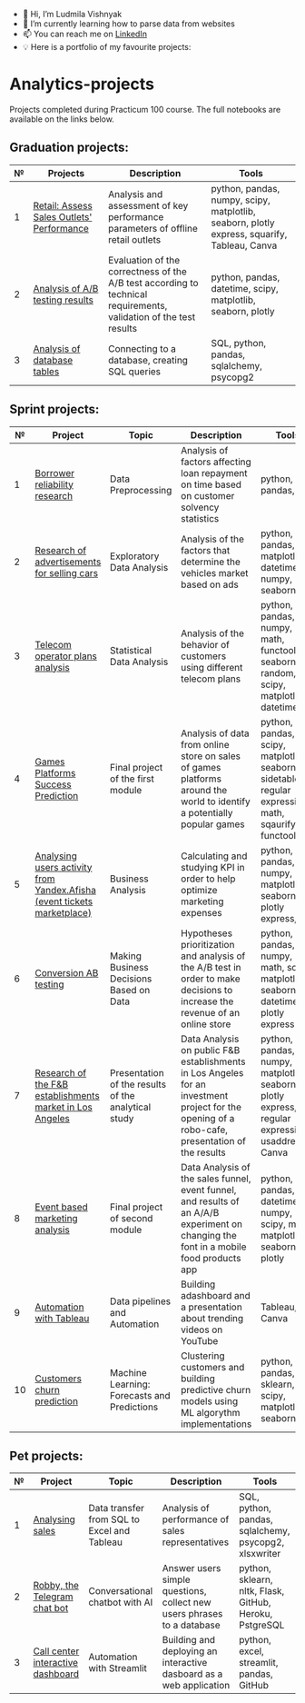 - 👋 Hi, I’m Ludmila Vishnyak
- 🌱 I’m currently learning how to parse data from websites
- 📫 You can reach me on [LinkedIn](https://www.linkedin.com/in/ludmila-vishnyak/)
- :bulb: Here is a portfolio of my favourite projects:

# Analytics-projects
Projects completed during Practicum 100 course. The full notebooks are available on the links below.

## Graduation projects:
| № | Projects   | Description                                                    | Tools |
|---|----------|------------------------------------------------------------|-------------|
|1  |[Retail: Assess Sales Outlets' Performance](https://github.com/Susan-Calvin/Retail-Assesment/blob/main/12_Retail%20Assesment.ipynb)|Analysis and assessment of key performance parameters of offline retail outlets |python, pandas, numpy, scipy, matplotlib, seaborn, plotly express, squarify, Tableau, Canva|
|2  |[Analysis of A/B testing results](https://github.com/Susan-Calvin/AB-test-Validation/blob/main/10_AB%20test%20validation.ipynb)|Evaluation of the correctness of the A/B test according to technical requirements, validation of the test results|python, pandas, datetime, scipy, matplotlib, seaborn, plotly|
|3  |[Analysis of database tables](https://github.com/Susan-Calvin/SQL-queries/blob/main/11_SQL_books%20database.ipynb)|Connecting to a database, creating SQL queries|SQL, python, pandas, sqlalchemy, psycopg2|
 

 ## Sprint projects:
| № | Project   | Topic   |Description                                                    | Tools |
|---|----------|--------|------------------------------------------------------------|-------------|
|1  |[Borrower reliability research](https://github.com/Susan-Calvin/Analyzing-loan-risk/blob/main/1_Credit_Scoring.ipynb)|Data Preprocessing|Analysis of factors affecting loan repayment on time based on customer solvency statistics|python, pandas, nltk|
|2  |[Research of advertisements for selling cars](https://github.com/Susan-Calvin/Vehicles-price-factors/blob/main/2_Vehicles_Price_Factors.ipynb)|Exploratory Data Analysis|Analysis of the factors that determine the vehicles market based on ads |python, pandas, matplotlib, datetime, numpy, seaborn|
|3  |[Telecom operator plans analysis](https://github.com/Susan-Calvin/Telecom-operator-plans-analysis/blob/main/3_Telecom_operator_plans_analysis.ipynb)|Statistical Data Analysis|Analysis of the behavior of customers using different telecom plans |python, pandas, numpy, math, functools, seaborn, random, scipy, matplotlib, datetime|
|4  |[Games Platforms Success Prediction](https://github.com/Susan-Calvin/Games-Platforms-Success-Prediction/blob/main/4_Games_Platforms_Success_Prediction.ipynb)|Final project of the first module|Analysis of data from online store on sales of games platforms around the world to identify a potentially popular games |python, pandas, scipy, matplotlib, seaborn, sidetable, regular expressions, math, sqaurify, functools|
|5  |[Analysing users activity from Yandex.Afisha (event tickets marketplace) ](https://github.com/Susan-Calvin/Business-Analysis-Project/blob/main/5_KPI_metrics.ipynb)|Business Analysis | Calculating and studying KPI in order to help optimize marketing expenses |python, pandas, numpy, matplotlib, seaborn, plotly express, sys|
|6  |[Conversion AB testing](https://github.com/Susan-Calvin/Conversion-AB-testing/blob/main/6_Conversion_AB_testing.ipynb)|Making Business Decisions Based on Data|Hypotheses prioritization and analysis of the A/B test in order to make decisions to increase the revenue of an online store|python, pandas, numpy, math, scipy, matplotlib, seaborn, datetime, plotly express|
|7  |[Research of the F&B establishments market in Los Angeles](https://github.com/Susan-Calvin/Storytelling-with-Data/blob/main/7_Data_Storytelling.ipynb)|Presentation of the results of the analytical study|Data Analysis on public F&B establishments in Los Angeles for an investment project for the opening of a robo-cafe, presentation of the results|python, pandas, numpy, matplotlib, seaborn, plotly express, regular expressions, usaddress, Canva|
|8  |[Event based marketing analysis](https://github.com/Susan-Calvin/Event-based-Analytics/blob/main/8_Funnels_AB_testing.ipynb)|Final project of second module|Data Analysis of the sales funnel, event funnel, and results of an A/A/B experiment on changing the font in a mobile food products app|python, pandas, datetime, numpy, scipy, math, matplotlib, seaborn, plotly|
|9  |[Automation with Tableau](https://github.com/Susan-Calvin/Automation-with-Tableau)|Data pipelines and Automation|Building adashboard and a presentation about trending videos on YouTube |Tableau, Canva|
|10  |[Customers churn prediction](https://github.com/Susan-Calvin/Forecasts-and-Predictions/blob/main/9_ML_Forecasts%20and%20Predictions.ipynb)|Machine Learning: Forecasts and Predictions|Clustering customers and building predictive churn models using ML algorythm implementations|python, pandas, sklearn, scipy, matplotlib, seaborn|

## Pet projects:
| № | Project   | Topic   |Description                                                    | Tools |
|---|----------|--------|------------------------------------------------------------|-------------|
|1  |[Analysing sales](https://github.com/Susan-Calvin/Sales-analysis-in-SQL-Excel-Tableau/blob/main/SQL_Excel_Tableau.ipynb)|Data transfer from SQL to Excel and Tableau|Analysis of performance of sales representatives|SQL, python, pandas, sqlalchemy, psycopg2, xlsxwriter|
|2  |[Robby, the Telegram chat bot](https://github.com/Susan-Calvin/Robby-Project)|Conversational chatbot with AI|Answer users simple questions, collect new users phrases to a database|python, sklearn, nltk, Flask, GitHub, Heroku, PstgreSQL|
|3  |[Call center interactive dashboard](https://susan-calvin-telebot-streamlit-app-4spi3a.streamlitapp.com/)|Automation with Streamlit|Building and deploying an interactive dasboard as a web application|python, excel, streamlit, pandas, GitHub|
